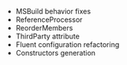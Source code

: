 - MSBuild behavior fixes
- ReferenceProcessor
- ReorderMembers
- ThirdParty attribute
- Fluent configuration refactoring
- Constructors generation